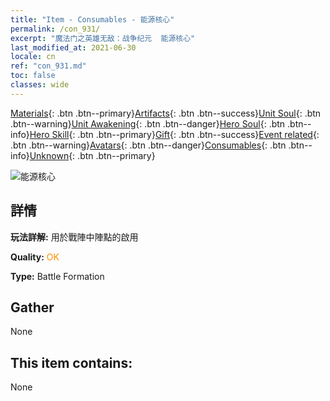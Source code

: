 ```yaml
---
title: "Item - Consumables - 能源核心"
permalink: /con_931/
excerpt: "魔法门之英雄无敌：战争纪元  能源核心"
last_modified_at: 2021-06-30
locale: cn
ref: "con_931.md"
toc: false
classes: wide
---
```

 [Materials](/ItemsCN/){: .btn .btn--primary}[Artifacts](/ItemsCN/Artifacts/){: .btn .btn--success}[Unit Soul](/ItemsCN/UnitSoul/){: .btn .btn--warning}[Unit Awakening](/ItemsCN/UnitAwakening/){: .btn .btn--danger}[Hero Soul](/ItemsCN/HeroSoul/){: .btn .btn--info}[Hero Skill](/ItemsCN/HeroSkill/){: .btn .btn--primary}[Gift](/ItemsCN/Gift/){: .btn .btn--success}[Event related](/ItemsCN/Events/){: .btn .btn--warning}[Avatars](/ItemsCN/Avatars/){: .btn .btn--danger}[Consumables](/ItemsCN/Consumables/){: .btn .btn--info}[Unknown](/ItemsCN/Unknown/){: .btn .btn--primary}

 ![能源核心](/images/t/i_40019.png)

## 詳情
 **玩法詳解:** 用於戰陣中陣點的啟用

 **Quality:** <span style="color: #FF8C00">OK</span>

 **Type:** Battle Formation

## Gather

  None

## This item contains:

  None

